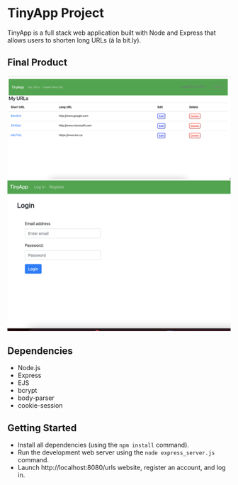# TinyApp Project

TinyApp is a full stack web application built with Node and Express that allows users to shorten long URLs (à la bit.ly).

## Final Product

!["My URLs screen"](https://github.com/kimanhtong/tinyApp/blob/main/docs/TinyApp_MainPage.png)
!["Login screen"](https://github.com/kimanhtong/tinyApp/blob/main/docs/TinyApp_LogInPage.png)

## Dependencies

- Node.js
- Express
- EJS
- bcrypt
- body-parser
- cookie-session

## Getting Started

- Install all dependencies (using the `npm install` command).
- Run the development web server using the `node express_server.js` command.
- Launch http://localhost:8080/urls website, register an account, and log in.
